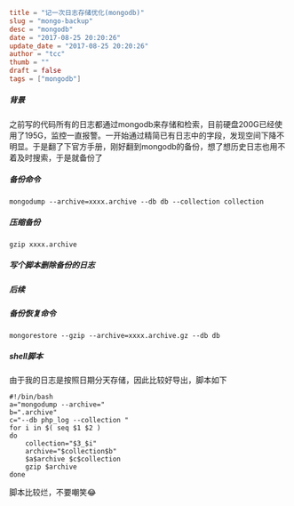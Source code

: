 ```toml
title = "记一次日志存储优化(mongodb)"
slug = "mongo-backup"
desc = "mongodb"
date = "2017-08-25 20:20:26"
update_date = "2017-08-25 20:20:26"
author = "tcc"
thumb = ""
draft = false
tags = ["mongodb"]
```

##### 背景
之前写的代码所有的日志都通过mongodb来存储和检索，目前硬盘200G已经使用了195G，监控一直报警。一开始通过精简已有日志中的字段，发现空间下降不明显。于是翻了下官方手册，刚好翻到mongodb的备份，想了想历史日志也用不着及时搜索，于是就备份了

##### 备份命令
    mongodump --archive=xxxx.archive --db db --collection collection

##### 压缩备份
    gzip xxxx.archive

##### 写个脚本删除备份的日志

##### 后续
##### 备份恢复命令
    mongorestore --gzip --archive=xxxx.archive.gz --db db

##### shell脚本
由于我的日志是按照日期分天存储，因此比较好导出，脚本如下

    #!/bin/bash
    a="mongodump --archive="
    b=".archive"
    c="--db php_log --collection "
    for i in $( seq $1 $2 )
    do
        collection="$3_$i"
        archive="$collection$b"
        $a$archive $c$collection
        gzip $archive
    done

脚本比较烂，不要嘲笑😂

